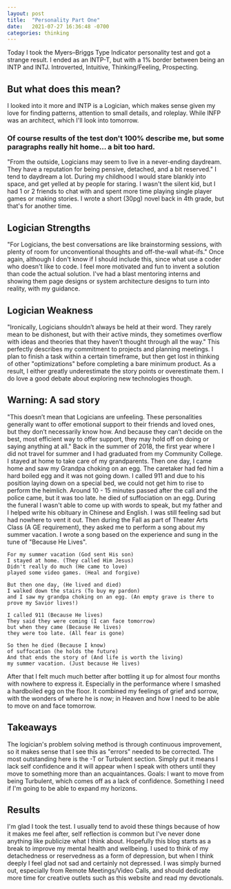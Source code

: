 ```yaml
---
layout: post
title:  "Personality Part One"
date:   2021-07-27 16:36:48 -0700
categories: thinking
---
```


Today I took the Myers–Briggs Type Indicator personality test and got a strange result. I ended as an INTP-T, but with a 1% border between being an INTP and INTJ.
Introverted, Intuitive, Thinking/Feeling, Prospecting.

## But what does this mean?
I looked into it more and INTP is a Logician, which makes sense given my love for finding patterns, attention to small details, and roleplay.
While INFP was an architect, which I'll look into tomorrow. 

### Of course results of the test don't 100% describe me, but some paragraphs really hit home... a bit too hard.

"From the outside, Logicians may seem to live in a never-ending daydream. They have a reputation for being pensive, detached, and a bit reserved."
I tend to daydream a lot. During my childhood I would stare blankly into space, and get yelled at by people for staring. I wasn't the silent kid, but I had 1 or 2 friends to chat with and spent more time playing single player games or making stories. I wrote a short (30pg) novel back in 4th grade, but that's for another time.
<!-- If I ever remember or post about the Zoroak story. Or find it on an old CD, I'll repost it a link to it here. -->

## Logician Strengths
"For Logicians, the best conversations are like brainstorming sessions, with plenty of room for unconventional thoughts and off-the-wall what-ifs."
Once again, although I don't know if I should include this, since what use a coder who doesn't like to code. I feel more motivated and fun to invent a solution than code the actual solution. I've had a blast mentoring interns and showing them page designs or system architecture designs to turn into reality, with my guidance.

## Logician Weakness
"Ironically, Logicians shouldn’t always be held at their word. They rarely mean to be dishonest, but with their active minds, they sometimes overflow with ideas and theories that they haven’t thought through all the way."
This perfectly describes my commitment to projects and planning meetings. I plan to finish a task within a certain timeframe, but then get lost in thinking of other "optimizations" before completing a bare minimum product. As a result, I either greatly underestimate the story points or overestimate them. I do love a good debate about exploring new technologies though.

## Warning: A sad story
"This doesn’t mean that Logicians are unfeeling. These personalities generally want to offer emotional support to their friends and loved ones, but they don’t necessarily know how. And because they can’t decide on the best, most efficient way to offer support, they may hold off on doing or saying anything at all."
Back in the summer of 2018, the first year where I did not travel for summer and I had graduated from my Community College. I stayed at home to take care of my grandparents. Then one day, I came home and saw my Grandpa choking on an egg. The caretaker had fed him a hard boiled egg and it was not going down. I called 911 and due to his position laying down on a special bed, we could not get him to rise to perform the heimlich. Around 10 - 15 minutes passed after the call and the police came, but it was too late. he died of suffociation on an egg. During the funeral I wasn't able to come up with words to speak, but my father and I helped write his obituary in Chinese and English. I was still feeling sad but had nowhere to vent it out. Then during the Fall as part of Theater Arts Class (A GE requirement), they asked me to perform a song about my summer vacation. I wrote a song based on the experience and sung in the tune of "Because He Lives". 
```
For my summer vacation (God sent His son)
I stayed at home. (They called Him Jesus)
Didn't really do much (He came to love)
played some video games. (Heal and forgive)

But then one day, (He lived and died)
I walked down the stairs (To buy my pardon)
and I saw my grandpa choking on an egg. (An empty grave is there to prove my Savior lives!)

I called 911 (Because He lives)
They said they were coming (I can face tomorrow)
but when they came (Because He lives)
they were too late. (All fear is gone)

So then he died (Because I know)
of suffocation (he holds the future)
And that ends the story of (And life is worth the living)
my summer vacation. (Just because He lives)
```
After that I felt much much better after bottling it up for almost four months with nowhere to express it. Especially in the performance where I smashed a hardboiled egg on the floor. It combined my feelings of grief and sorrow, with the wonders of where he is now; in Heaven and how I need to be able to move on and face tomorrow.

## Takeaways
The logician's problem solving method is through continuous improvement, so it makes sense that I see this as "errors" needed to be corrected. The most outstanding here is the -T or Turbulent section. Simply put it means I lack self confidence and it will appear when I speak with others until they move to something more than an acquaintances. Goals: I want to move from being Turbulent, which comes off as a lack of confidence. Something I need if I'm going to be able to expand my horizons.

## Results
I'm glad I took the test. I usually tend to avoid these things because of how it makes me feel after, self reflection is common but I've never done anything like publicize what I think about. Hopefully this blog starts as a break to improve my mental health and wellbeing. I used to think of my detachedness or reservedness as a form of depression, but when I think deeply I feel glad not sad and certainly not depressed. I was simply burned out, especially from Remote Meetings/Video Calls, and should dedicate more time for creative outlets such as this website and read my devotionals.
